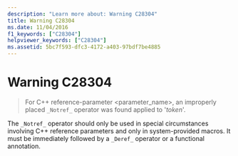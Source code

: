 ```yaml
---
description: "Learn more about: Warning C28304"
title: Warning C28304
ms.date: 11/04/2016
f1_keywords: ["C28304"]
helpviewer_keywords: ["C28304"]
ms.assetid: 5bc7f593-dfc3-4172-a403-97bdf7be4885
---
```

# Warning C28304

> For C++ reference-parameter <parameter_name>, an improperly placed `_Notref_` operator was found applied to '*token*'.

The `_Notref_` operator should only be used in special circumstances involving C++ reference parameters and only in system-provided macros. It must be immediately followed by a `_Deref_` operator or a functional annotation.
